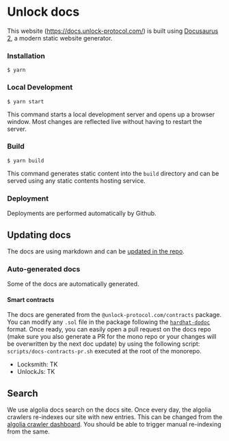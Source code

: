 # Unlock docs

This website (https://docs.unlock-protocol.com/) is built using [Docusaurus 2](https://docusaurus.io/), a modern static website generator.

### Installation

```
$ yarn
```

### Local Development

```
$ yarn start
```

This command starts a local development server and opens up a browser window. Most changes are reflected live without having to restart the server.

### Build

```
$ yarn build
```

This command generates static content into the `build` directory and can be served using any static contents hosting service.

### Deployment

Deployments are performed automatically by Github.

## Updating docs

The docs are using markdown and can be [updated in the repo](https://github.com/unlock-protocol/docs/tree/master/docs).

### Auto-generated docs

Some of the docs are automatically generated.

#### Smart contracts

The docs are generated from the `@unlock-protocol.com/contracts` package.
You can modify any `.sol` file in the package following the [`hardhat-dodoc`](https://www.npmjs.com/package/@primitivefi/hardhat-dodoc) format.
Once ready, you can easily open a pull request on the docs repo (make sure you also generate a PR for the mono repo or your changes will be overwritten by the next doc update) by using the following script: `scripts/docs-contracts-pr.sh` executed at the root of the monorepo.

- Locksmith: TK
- UnlockJs: TK

## Search

We use algolia docs search on the docs site. Once every day, the algolia crawlers re-indexes our site with new entries. This can be changed from the [algolia crawler dashboard](https://crawler.algolia.com/admin/crawlers/). You should be able to trigger manual re-indexing from the same.
